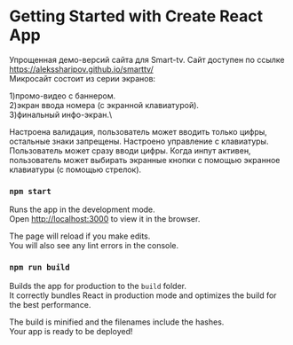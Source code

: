 # Getting Started with Create React App

Упрощенная демо-версий сайта для Smart-tv. Сайт доступен по ссылке https://alekssharipov.github.io/smarttv/  \
Микросайт состоит из серии экранов:

1)промо-видео с баннером.\
2)экран ввода номера (с экранной клавиатурой).\
3)финальный инфо-экран.\

Настроена валидация, пользователь может вводить только цифры, остальные знаки запрещены. 
Настроено управление с клавиатуры. Пользователь может сразу вводи цифры. Когда инпут активен, пользователь может выбирать экранные кнопки с помощью экранное клавиатуры (с помощью стрелок).

### `npm start`

Runs the app in the development mode.\
Open [http://localhost:3000](http://localhost:3000) to view it in the browser.

The page will reload if you make edits.\
You will also see any lint errors in the console.

### `npm run build`

Builds the app for production to the `build` folder.\
It correctly bundles React in production mode and optimizes the build for the best performance.

The build is minified and the filenames include the hashes.\
Your app is ready to be deployed!

